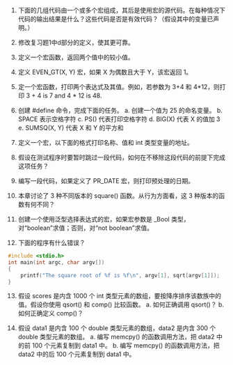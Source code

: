1. 下面的几组代码由一个或多个宏组成，其后是使用宏的源代码。在每种情况下代码的输出结果是什么？这些代码是否是有效代码？（假设其中的变量已声明。）

2. 修改复习题1中d部分的定义，使其更可靠。

3. 定义一个宏函数，返回两个值中的较小值。

4. 定义 EVEN_GT(X, Y) 宏，如果 X 为偶数且大于 Y，该宏返回 1。

5. 定一个宏函数，打印两个表达式及其值。例如，若参数为 3+4 和 4*12，则打印 3 + 4 is 7 and 4 * 12 is 48.

6. 创建 #define 命令，完成下面的任务。
a. 创建一个值为 25 的命名变量。
b. SPACE 表示空格字符
c. PS() 代表打印空格字符
d. BIG(X) 代表 X 的值加 3
e. SUMSQ(X, Y) 代表 X 和 Y 的平方和

7. 定义一个宏，以下面的格式打印名称、值和 int 类型变量的地址。

8. 假设在测试程序时要暂时跳过一段代码，如何在不移除这段代码的前提下完成这项任务？

9. 编写一段代码，如果定义了 PR_DATE 宏，则打印预处理的日期。

10. 本章讨论了 3 种不同版本的 square() 函数。从行为方面看，这 3 种版本的函数有何不同？

11. 创建一个使用泛型选择表达式的宏，如果宏参数是 _Bool 类型，对“boolean”求值；否则，对“not boolean”求值。

12. 下面的程序有什么错误？
```c
#include <stdio.h>
int main(int argc, char argv[])
{
    printf("The square root of %f is %f\n", argv[1], sqrt[argv[1]]);
}
```

13. 假设 scores 是内含 1000 个 int 类型元素的数组，要按降序排序该数族中的值。假设你使用 qsort() 和 comp() 比较函数。
a. 如何正确调用 qsort()？
b. 如何正确定义 comp()？

14. 假设 data1 是内含 100 个 double 类型元素的数组，data2 是内含 300 个 double 类型元素的数组。
a. 编写 memcpy() 的函数调用方法，把 data2 中的前 100 个元素复制到 data1 中。
b. 编写 memcpy() 的函数调用方法，把 data2 中的后 100 个元素复制到 data1 中。